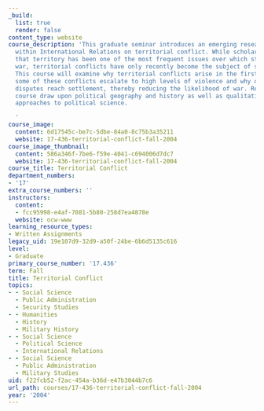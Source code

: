 ```yaml
---
_build:
  list: true
  render: false
content_type: website
course_description: 'This graduate seminar introduces an emerging research program
  within International Relations on territorial conflict. While scholars have recognized
  that territory has been one of the most frequent issues over which states go to
  war, territorial conflicts have only recently become the subject of systematic study.
  This course will examine why territorial conflicts arise in the first place, why
  some of these conflicts escalate to high levels of violence and why other territorial
  disputes reach settlement, thereby reducing the likelihood of war. Readings in the
  course draw upon political geography and history as well as qualitative and quantitative
  approaches to political science.

  '
course_image:
  content: 6d17545c-be7c-5dbe-84a0-8c75b3a35211
  website: 17-436-territorial-conflict-fall-2004
course_image_thumbnail:
  content: 586a346f-7be6-f59e-4041-c694006d7dc7
  website: 17-436-territorial-conflict-fall-2004
course_title: Territorial Conflict
department_numbers:
- '17'
extra_course_numbers: ''
instructors:
  content:
  - fcc95998-e4af-7081-5b80-258d7ea4878e
  website: ocw-www
learning_resource_types:
- Written Assignments
legacy_uid: 19e107d9-32d9-a50f-24be-6b6d5135c616
level:
- Graduate
primary_course_number: '17.436'
term: Fall
title: Territorial Conflict
topics:
- - Social Science
  - Public Administration
  - Security Studies
- - Humanities
  - History
  - Military History
- - Social Science
  - Political Science
  - International Relations
- - Social Science
  - Public Administration
  - Military Studies
uid: f22fcb52-f2ac-454a-b36d-e47b3044b7c6
url_path: courses/17-436-territorial-conflict-fall-2004
year: '2004'
---
```

